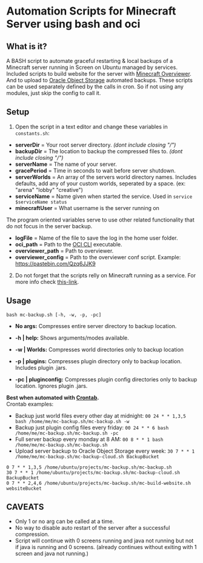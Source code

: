 # Automation Scripts for Minecraft Server using bash and oci

## What is it?
A BASH script to automate graceful restarting & local backups of a Minecraft server running in Screen on Ubuntu managed by services.
Included scripts to build website for the server with [Minecraft Overviewer](https://github.com/overviewer/Minecraft-Overviewer). And to upload to [Oracle Object Storage](https://docs.oracle.com/pt-br/iaas/Content/Object/Concepts/objectstorageoverview.htm) automated backups.
These scripts can be used separately defined by the calls in cron. So if not using any modules, just skip the config to call it.

## Setup   
1. Open the script in a text editor and change these variables in `constants.sh`:  
- **serverDir** = Your root server directory. *(dont include closing "/")*  
- **backupDir** = The location to backup the compressed files to. *(dont include closing "/")*   
- **serverName** = The name of your server.
- **gracePeriod** = Time in seconds to wait before server shutdown.
- **serverWorlds** = An array of the servers world directory names. Includes defaults, add any of your custom worlds, seperated by a space. (ex: "arena" "lobby" "creative")  
- **serviceName** = Name given when started the service. Used in `service $serviceName status`
- **minecraftUser** = What username is the server running on

The program oriented variables serve to use other related functionality that do not focus in the server backup.
- **logFile** = Name of the file to save the log in the home user folder.
- **oci_path** = Path to the [OCI CLI](https://docs.oracle.com/en-us/iaas/Content/API/Concepts/cliconcepts.htm) executable.
- **overviewer_path** = Path to overviewer.
- **overviewer_config** = Path to the overviewer conf script. Example: https://pastebin.com/Qzq6JJK9

2. Do not forget that the scripts relly on Minecraft running as a service. For more info check [this-link](https://linuxconfig.org/ubuntu-20-04-minecraft-server-setup).

## Usage  
``bash mc-backup.sh [-h, -w, -p, -pc] ``

- **No args:** Compresses entire server directory to backup location.  

- **-h | help:** Shows arguments/modes available.   

- **-w | Worlds:** Compresses world directories only to backup location   
- **-p | plugins:** Compresses plugin directory only to backup location. Includes plugin .jars. 

- **-pc | pluginconfig:** Compresses plugin config directories only to backup location. Ignores plugin .jars.  

**Best when automated with [Crontab](https://www.thegeekstuff.com/2009/06/15-practical-crontab-examples/).**  
Crontab examples:
- Backup just world files every other day at midnight: ```00 24 * * 1,3,5 bash /home/me/mc-backup.sh/mc-backup.sh -w```
- Backup just plugin config files every friday: ```00 24 * * 6 bash /home/me/mc-backup.sh/mc-backup.sh -pc```
- Full server backup every monday at 8 AM: ```00 8 * * 1 bash /home/me/mc-backup.sh/mc-backup.sh```
- Upload server backup to Oracle Object Storage every week: ```30 7 * * 1 /home/me/mc-backup.sh/mc-backup-cloud.sh BackupBucket```
```
0 7 * * 1,3,5 /home/ubuntu/projects/mc-backup.sh/mc-backup.sh
30 7 * * 1 /home/ubuntu/projects/mc-backup.sh/mc-backup-cloud.sh BackupBucket
0 7 * * 2,4,6 /home/ubuntu/projects/mc-backup.sh/mc-build-website.sh websiteBucket
```

## CAVEATS
- Only 1 or no arg can be called at a time.
- No way to disable auto restart of the server after a successful compression. 
- Script will continue with 0 screens running and java not running but not if java is running and 0 screens. (already continues without exiting with 1 screen and java not running.)
